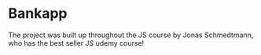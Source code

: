 # Bankapp
The project was built up throughout the JS course by Jonas Schmedtmann, who has the best seller JS  udemy course!
